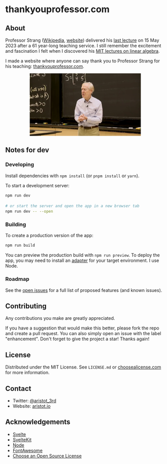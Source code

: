 # thankyouprofessor.com

## About

Professor Strang ([Wikipedia](https://en.wikipedia.org/wiki/Gilbert_Strang), [website](https://math.mit.edu/~gs/)) delivered his [last lecture](https://www.youtube.com/live/lUUte2o2Sn8) on 15 May 2023 after a 61 year-long teaching service. I still remember the excitement and fascination I felt when I discovered his [MIT lectures on linear algebra](https://ocw.mit.edu/courses/18-06-linear-algebra-spring-2010/).

I made a website where anyone can say thank you to Professor Strang for his teaching: [thankyouprofessor.com](https://thankyouprofessor.com).

<p align=center>
<img src="src/lib/assets/prof_strang.jpg" width="350"/>
</p>

## Notes for dev

### Developing

Install dependencies with `npm install` (or `pnpm install` or `yarn`).

To start a development server:

```bash
npm run dev

# or start the server and open the app in a new browser tab
npm run dev -- --open
```

### Building

To create a production version of the app:

```bash
npm run build
```

You can preview the production build with `npm run preview`. To deploy the app, you may need to install an [adapter](https://kit.svelte.dev/docs/adapters) for your target environment. I use Node.

### Roadmap

See the [open issues](https://github.com/intergalactic-mammoth/thanks-professor-strang/issues) for a full list of proposed features (and known issues).

## Contributing

Any contributions you make are greatly appreciated.

If you have a suggestion that would make this better, please fork the repo and create a pull request. You can also simply open an issue with the label "enhancement". Don't forget to give the project a star! Thanks again!

## License

Distributed under the MIT License. See `LICENSE.md` or [choosealicense.com](https://choosealicense.com/licenses/mit/) for more information.

## Contact

- Twitter: [@aristot_3rd](https://twitter.com/aristot_3rd)
- Website: [aristot.io](https://aristot.io/contact)

## Acknowledgements

- [Svelte](https://svelte.dev/)
- [SvelteKit](https://kit.svelte.dev/)
- [Node](https://nodejs.org/en)
- [FontAwesome](https://fontawesome.com/)
- [Choose an Open Source License](choosealicence.com)
